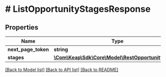 # # ListOpportunityStagesResponse

## Properties

Name | Type | Description | Notes
------------ | ------------- | ------------- | -------------
**next_page_token** | **string** |  | [optional]
**stages** | [**\Com\Keap\Sdk\Core\Model\RestOpportunityStage[]**](RestOpportunityStage.md) |  | [optional]

[[Back to Model list]](../../README.md#models) [[Back to API list]](../../README.md#endpoints) [[Back to README]](../../README.md)
